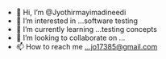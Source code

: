 - 👋 Hi, I’m @Jyothirmayimadineedi
- 👀 I’m interested in ...software testing
- 🌱 I’m currently learning ...testing concepts
- 💞️ I’m looking to collaborate on ...
- 📫 How to reach me ...jo17385@gmail.com

<!---
Jyothirmayimadineedi/Jyothirmayimadineedi is a ✨ special ✨ repository because its `README.md` (this file) appears on your GitHub profile.
You can click the Preview link to take a look at your changes.
--->
